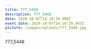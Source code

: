 ```yaml
---
title: 777_5448
description: 777_5448
date: 2020-10-07T14:10:39.908Z
event_date: 2020-10-07T14:10:39.943Z
picture: /images/uploads/777_5448.jpg
---
```

777_5448